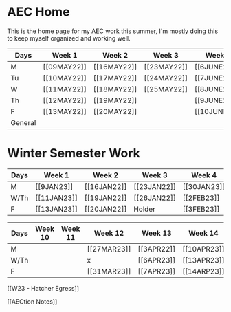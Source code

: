 # AEC Home
This is the home page for my AEC work this summer, I'm mostly doing this to keep myself organized and working well. 

| Days    | Week 1      | Week 2      | Week 3      | Week 5       | Week 6       | Week 7       | Week 8       | Week 9      | Week 10      |
| ------- | ----------- | ----------- | ----------- | ------------ | ------------ | ------------ | ------------ | ----------- | ------------ |
| M       | [[09MAY22]] | [[16MAY22]] | [[23MAY22]] | [[6JUNE22]]  | [[13JUNE22]] | [[20JUNE22]] | [[28JUNE22]] |             | [[11JULY22]] |
| Tu      | [[10MAY22]] | [[17MAY22]] | [[24MAY22]] | [[7JUNE22]]  | [[14JUNE22]] | [[21JUNE22]] | [[29JUNE22]] |             | [[12JULY22]] | 
| W       | [[11MAY22]] | [[18MAY22]] | [[25MAY22]] | [[8JUNE22]]  | [[15JUNE22]] | [[22JUNE22]] | [[30JUNE22]] |             |              |
| Th      | [[12MAY22]] | [[19MAY22]] |             | [[9JUNE22]]  | [[16JUNE22]] | [[23JUNE22]] |              | [[7JULY22]] |              |
| F       | [[13MAY22]] | [[20MAY22]] |             | [[10JUNE22]] | [[17JUNE22]] |              |              | [[8JULY22]] |              |
| General |             |             |             |              |              |              |              |             |              |

# Winter Semester Work
| Days | Week 1      | Week 2      | Week 3      | Week 4      | Week 5     | Week 6      | Week 7      | Week 9      | Week 10     |         |
| ---- | ----------- | ----------- | ----------- | ----------- | ---------- | ----------- | ----------- | ----------- | ----------- | ------- |
| M    | [[9JAN23]]  | [[16JAN22]] | [[23JAN22]] | [[30JAN23]] | [[6FEB23]] | [[13FEB23]] | [[20FEB23]] | [[6MAR23]]  | [[13MAR23]] | [[20MAR23]] | 
| W/Th | [[11JAN23]] | [[19JAN22]] | [[26JAN22]] | [[2FEB23]]  | [[9FEB23]] | [[16FEB23]] | [[23FEB23]] | [[10MAR23]] | [[16MAR23]] | [[23MAR23]]        |
| F    | [[13JAN23]] | [[20JAN22]] | Holder      | [[3FEB23]]  | Holder     |             |             |             |             |         |

| Days | Week 10 | Week 11 | Week 12     | Week 13    | Week 14     | Week 15     | Week 16     |
| ---- | ------- | ------- | ----------- | ---------- | ----------- | ----------- | ----------- |
| M    |         |         | [[27MAR23]] | [[3APR22]] | [[10APR23]] | [[17APR23]] | [[25APR23]] |
| W/Th |         |         | x           | [[6APR23]] | [[13APR23]] | [[20APR23]] | [[27APR23]] |
| F    |         |         | [[31MAR23]] | [[7APR23]] | [[14ARP23]] |             | [[28APR23]] | 
[[W23 - Hatcher Egress]]

[[AECtion Notes]]


